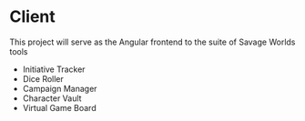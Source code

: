 # Client

This project will serve as the Angular frontend to the suite of Savage Worlds tools
- Initiative Tracker
- Dice Roller
- Campaign Manager
- Character Vault
- Virtual Game Board
